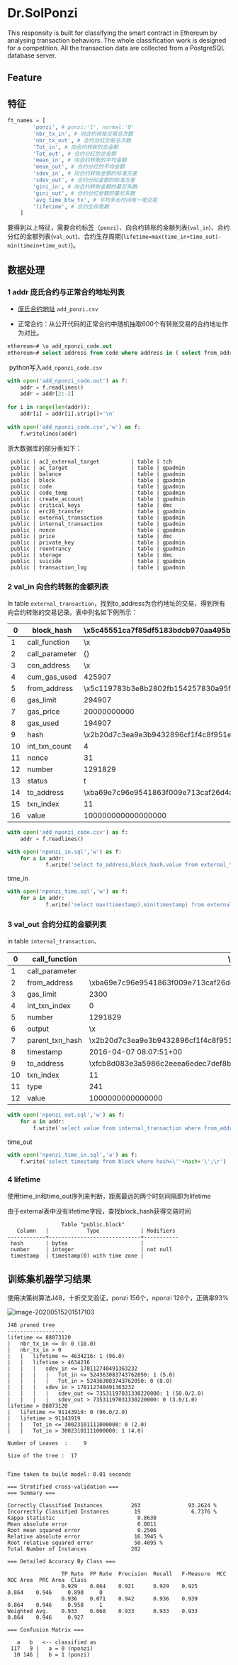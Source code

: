 # Dr.SolPonzi
 
This responsity is built for classifying the smart contract in Ethereum by analysing transaction behaviors. The whole classification work is designed for a competition.
All the transaction data are collected from a PostgreSQL database server. 

## Feature
## 特征

```python
ft_names = [
        'ponzi', # ponzi:'1', normal:'0'
        'nbr_tx_in', # 向合约转账交易总次数
        'nbr_tx_out', # 合约分红交易总次数
        'Tot_in', # 向合约转账的总金额
        'Tot_out', # 合约分红的总金额
        'mean_in', # 向合约转账的平均金额
        'mean_out', # 合约分红的平均金额
        'sdev_in', # 向合约转账金额的标准方差
        'sdev_out', # 合约分红金额的标准方差
        'gini_in', # 向合约转账金额的基尼系数
        'gini_out', # 合约分红金额的基尼系数
        'avg_time_btw_tx', # 平均多长时间有一笔交易
        'lifetime', # 合约生存周期
    ]
```

要得到以上特征，需要合约标签（`ponzi`）、向合约转账的金额列表(`val_in`)、合约分红的金额列表(`val_out`)、合约生存周期(`lifetime=max(time_in+time_out)-min(timein+time_out)`)。

## 数据处理

### 1 addr 庞氏合约与正常合约地址列表

- [庞氏合约地址](https://github.com/blockchain-unica/ethereum-ponzi/blob/master/ponzi-addresses.csv) `add_ponzi.csv`

- 正常合约：从公开代码的正常合约中随机抽取600个有转账交易的合约地址作为对比。

```sql
ethereum=# \o add_nponzi_code.out
ethereum=# select address from code where address in ( select from_address from internal_transaction order by random() limit 1000) limit 600;
```

​		python写入`add_nponzi_code.csv`

```python
with open('add_nponzi_code.out') as f:
	addr = f.readlines()
	addr = addr[2:-2]
    
for i in range(len(addr)):
    addr[i] = addr[i].strip()+'\n'
    
with open('add_nponzi_code.csv','w') as f:
    f.writelines(addr)
```

浙大数据库的部分表如下：

```
 public | ac2_external_target          | table | tch
 public | ac_target                    | table | gpadmin
 public | balance                      | table | gpadmin
 public | block                        | table | gpadmin
 public | code                         | table | gpadmin
 public | code_temp                    | table | gpadmin
 public | create_account               | table | gpadmin
 public | critical_keys                | table | dmc
 public | erc20_transfer               | table | gpadmin
 public | external_transaction         | table | gpadmin
 public | internal_transaction         | table | gpadmin
 public | nonce                        | table | gpadmin
 public | price                        | table | dmc
 public | private_key                  | table | gpadmin
 public | reentrancy                   | table | gpadmin
 public | storage                      | table | dmc
 public | suicide                      | table | gpadmin
 public | transaction_log              | table | gpadmin
```

### 2 val_in 向合约转账的金额列表

In table `external_transaction`，找到to_address为合约地址的交易，得到所有向合约转账的交易记录。表中列名如下例所示：

| 0    | block_hash     | \x5c45551ca7f85df5183bdcb970aa495bb092c50d109772e1243caa0521f838b9 |      |      |
| ---- | -------------- | ------------------------------------------------------------ | ---- | ---- |
| 1    | call_function  | \x                                                           |      |      |
| 2    | call_parameter | {}                                                           |      |      |
| 3    | con_address    | \x                                                           |      |      |
| 4    | cum_gas_used   | 425907                                                       |      |      |
| 5    | from_address   | \x5c119783b3e8b2802fb154257830a95f0efd5c26                   |      |      |
| 6    | gas_limit      | 294907                                                       |      |      |
| 7    | gas_price      | 20000000000                                                  |      |      |
| 8    | gas_used       | 194907                                                       |      |      |
| 9    | hash           | \x2b20d7c3ea9e3b9432896cf1f4c8f951e534ece482ea009401994e3f50119a58 |      |      |
| 10   | int_txn_count  | 4                                                            |      |      |
| 11   | nonce          | 31                                                           |      |      |
| 12   | number         | 1291829                                                      |      |      |
| 13   | status         | t                                                            |      |      |
| 14   | to_address     | \xba69e7c96e9541863f009e713caf26d4ad2241a0                   |      |      |
| 15   | txn_index      | 11                                                           |      |      |
| 16   | value          | 100000000000000000                                           |      |      |

```python
with open('add_nponzi_code.csv') as f:
	addr = f.readlines()

with open('nponzi_in.sql','w') as f:
    for a in addr:
            f.write('select to_address,block_hash,value from external_transaction where to_address=\''+a.strip()+'\';\r')
```

time_in

```python
with open('nponzi_time.sql','w') as f:
    for a in addr:
            f.write('select max(timestamp),min(timestamp) from external_transaction where to_address=\''+a.strip()+'\';\r')

```

### 3 val_out 合约分红的金额列表

in table `internal_transaction`、

| 0    | call_function   | \x                                                           |
| ---- | --------------- | ------------------------------------------------------------ |
| 1    | call_parameter  |                                                              |
| 2    | from_address    | \xba69e7c96e9541863f009e713caf26d4ad2241a0                   |
| 3    | gas_limit       | 2300                                                         |
| 4    | int_txn_index   | 0                                                            |
| 5    | number          | 1291829                                                      |
| 6    | output          | \x                                                           |
| 7    | parent_txn_hash | \x2b20d7c3ea9e3b9432896cf1f4c8f951e534ece482ea009401994e3f50119a58 |
| 8    | timestamp       | 2016-04-07 08:07:51+00                                       |
| 9    | to_address      | \xfcb8d083e3a5986c2eeea6edec7def8b7a4cbbae                   |
| 10   | txn_index       | 11                                                           |
| 11   | type            | 241                                                          |
| 12   | value           | 1000000000000000                                             |

```python
with open('nponzi_out.sql','w') as f:
    for a in addr:
        f.write('select value from internal_transaction where from_address=\'' + a.strip() + '\';\r')
```

time_out

```python
with open('nponzi_time_in.sql','a') as f:
    f.write('select timestamp from block where hash=\''+hash+'\';\r')
```

### 4 lifetime

使用time_in和time_out序列来判断，距离最远的两个时刻间隔即为lifetime

由于external表中没有lifetime字段，查找block_hash获得交易时间

```
                 Table "public.block"
   Column   |            Type             | Modifiers 
------------+-----------------------------+-----------
 hash       | bytea                       | 
 number     | integer                     | not null
 timestamp  | timestamp(0) with time zone | 

```

## 训练集机器学习结果

使用决策树算法J48，十折交叉验证，ponzi 156个，nponzi 126个，正确率93%

![image-20200515201517103](C:\Users\14415\AppData\Roaming\Typora\typora-user-images\image-20200515201517103.png)

```
J48 pruned tree
------------------
lifetime <= 88073120
|   nbr_tx_in <= 0: 0 (18.0)
|   nbr_tx_in > 0
|   |   lifetime <= 4634216: 1 (96.0)
|   |   lifetime > 4634216
|   |   |   sdev_in <= 178112740491363232
|   |   |   |   Tot_in <= 524363083743762050: 1 (5.0)
|   |   |   |   Tot_in > 524363083743762050: 0 (8.0)
|   |   |   sdev_in > 178112740491363232
|   |   |   |   sdev_out <= 73531197031330220000: 1 (50.0/2.0)
|   |   |   |   sdev_out > 73531197031330220000: 0 (3.0/1.0)
lifetime > 88073120
|   lifetime <= 91143919: 0 (96.0/2.0)
|   lifetime > 91143919
|   |   Tot_in <= 30023101111000000: 0 (2.0)
|   |   Tot_in > 30023101111000000: 1 (4.0)

Number of Leaves  : 	9

Size of the tree : 	17


Time taken to build model: 0.01 seconds

=== Stratified cross-validation ===
=== Summary ===

Correctly Classified Instances         263               93.2624 %
Incorrectly Classified Instances        19                6.7376 %
Kappa statistic                          0.8638
Mean absolute error                      0.0811
Root mean squared error                  0.2506
Relative absolute error                 16.3945 %
Root relative squared error             50.4095 %
Total Number of Instances              282     

=== Detailed Accuracy By Class ===

                 TP Rate  FP Rate  Precision  Recall   F-Measure  MCC      ROC Area  PRC Area  Class
                 0.929    0.064    0.921      0.929    0.925      0.864    0.946     0.890     0
                 0.936    0.071    0.942      0.936    0.939      0.864    0.946     0.958     1
Weighted Avg.    0.933    0.068    0.933      0.933    0.933      0.864    0.946     0.927     

=== Confusion Matrix ===

   a   b   <-- classified as
 117   9 |   a = 0 (nponzi)
  10 146 |   b = 1 (ponzi)
```
